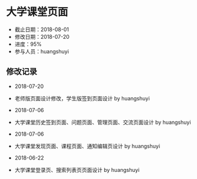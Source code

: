 # 大学课堂页面
- 截止日期：2018-08-01
- 修改日期：2018-07-20  
- 进度：95%  
- 参与人员：huangshuyi 

## 修改记录
- 2018-07-20
* 老师版页面设计修改，学生版签到页面设计 by huangshuyi
- 2018-07-06
* 大学课堂历史签到页面、问题页面、管理页面、交流页面设计 by huangshuyi
- 2018-07-06
* 大学课堂发现页面、课程页面、通知编辑页设计 by huangshuyi
- 2018-06-22
* 大学课堂登录页、搜索列表页页面设计 by huangshuyi




